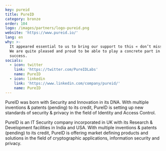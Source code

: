 ```yaml
---
key: pureid
title: PureID
category: bronze
order: 104
logo: /images/partners/logo-pureid.png
website: 'https://www.pureid.io/'
lang: en
why: >-
  It appeared essential to us to bring our support to this « don’t miss » event.
  We are quite pleased and proud to be able to play a concrete part in its
  success.  
socials:
  - icon: twitter
    link: 'https://twitter.com/PureIDLabs'
    name: PureID
  - icon: linkedin
    link: 'https://www.linkedin.com/company/pureid/'
    name: PureID
---
```

PureID was born with Security and Innovation in its DNA. With multiple inventions & patents (pending) to its credit, PureID is setting up new standards of security & privacy in the field of Identity and Access Control.

PureID is an IT Security company incorporated in UK with its Research & Development facilities in India and USA. With multiple inventions & patents (pending) to its credit, PureID is offering market defining products and solutions in the field of cryptographic applications, information security and privacy.
